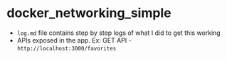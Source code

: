 # docker_networking_simple

* `log.md` file contains step by step logs of what I did to get this working
* APIs exposed in the app. Ex: GET API - `http://localhost:3000/favorites`